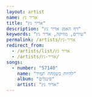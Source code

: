 ```yaml
---
layout: artist
name: אדיר גץ
title: "אדיר גץ"
description: "דף האמן אדיר גץ"
keywords: "שירים, מוזיקה, אדיר גץ"
permalink: /artists/אדיר-גץ
redirect_from:
  - /artists/list/אדיר גץ
  - /artists/אדיר-גץ/
songs:
  - number: "57140"
    name: "להיות בשמחה תמיד"
    album: "סינגלים"
    artist: "אדיר גץ"
---
```

